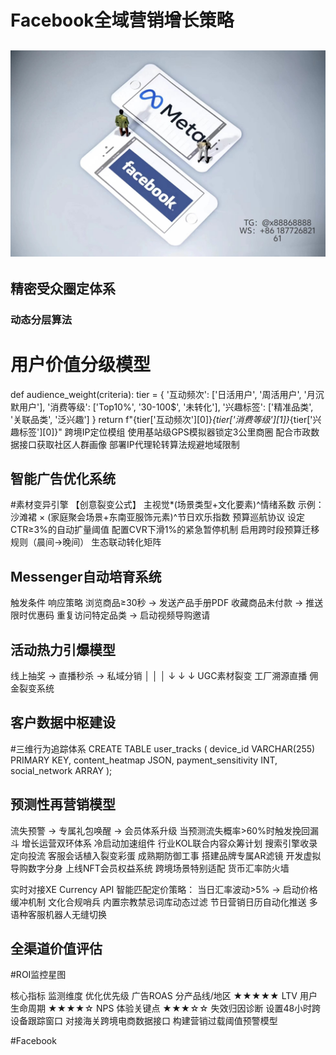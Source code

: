 # Facebook全域营销增长策略
![替代文字](84510a4422f70cca1910c56bd2fda4b.jpg)
---
## 精密受众圈定体系
### 动态分层算法

# 用户价值分级模型
def audience_weight(criteria):
    tier = {
        '互动频次': ['日活用户', '周活用户', '月沉默用户'],
        '消费等级': ['Top10%', '30-100$', '未转化'],
        '兴趣标签': ['精准品类', '关联品类', '泛兴趣']
    }
    return f"{tier['互动频次'][0]}_{tier['消费等级'][1]}_{tier['兴趣标签'][0]}"
跨境IP定位模组
使用基站级GPS模拟器锁定3公里商圈
配合市政数据接口获取社区人群画像
部署IP代理轮转算法规避地域限制

智能广告优化系统
---
#素材变异引擎
【创意裂变公式】
主视觉*(场景类型+文化要素)^情绪系数
示例：
沙滩裙 × (家庭聚会场景+东南亚服饰元素)^节日欢乐指数
预算巡航协议
设定CTR≥3%的自动扩量阈值
配置CVR下滑1%的紧急暂停机制
启用跨时段预算迁移规则（晨间→晚间）
生态联动转化矩阵

Messenger自动培育系统
---
触发条件                    响应策略
浏览商品≥30秒           → 发送产品手册PDF
收藏商品未付款         → 推送限时优惠码
重复访问特定品类    → 启动视频导购邀请

活动热力引爆模型
---
线上抽奖 → 直播秒杀 → 私域分销
   │            │            │
   ↓            ↓            ↓
UGC素材裂变  工厂溯源直播  佣金裂变系统

客户数据中枢建设
---
#三维行为追踪体系
CREATE TABLE user_tracks (
    device_id VARCHAR(255) PRIMARY KEY,
    content_heatmap JSON,
    payment_sensitivity INT,
    social_network ARRAY
);

预测性再营销模型
---
流失预警 → 专属礼包唤醒 → 会员体系升级
当预测流失概率>60%时触发挽回漏斗
增长运营双环体系
冷启动加速组件
行业KOL联合内容众筹计划
搜索引擎收录定向投流
客服会话植入裂变彩蛋
成熟期防御工事
搭建品牌专属AR滤镜
开发虚拟导购数字分身
上线NFT会员权益系统
跨境场景特别适配
货币汇率防火墙

实时对接XE Currency API
智能匹配定价策略：
当日汇率波动>5% → 启动价格缓冲机制
文化合规哨兵
内置宗教禁忌词库动态过滤
节日营销日历自动化推送
多语种客服机器人无缝切换

全渠道价值评估
---
#ROI监控星图

核心指标          监测维度          优化优先级
广告ROAS      分产品线/地区       ★★★★★
LTV          用户生命周期        ★★★★☆
NPS          体验关键点          ★★★☆☆
失效归因诊断
设置48小时跨设备跟踪窗口
对接海关跨境电商数据接口
构建营销过载阈值预警模型

#Facebook
